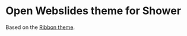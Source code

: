 # Open Webslides theme for Shower

Based on the [Ribbon theme](http://shwr.me/shower/themes/ribbon/).
